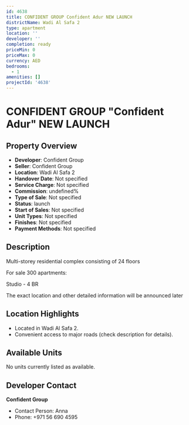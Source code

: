 ```yaml
---
id: 4638
title: CONFIDENT GROUP Confident Adur NEW LAUNCH
districtName: Wadi Al Safa 2
type: apartment
location: ''
developer: ''
completion: ready
priceMin: 0
priceMax: 0
currency: AED
bedrooms:
  - 1
amenities: []
projectId: '4638'
---
```


# CONFIDENT GROUP "Confident Adur" NEW LAUNCH

## Property Overview
- **Developer**: Confident Group
- **Seller**: Confident Group
- **Location**: Wadi Al Safa 2
- **Handover Date**: Not specified
- **Service Charge**: Not specified
- **Commission**: undefined%
- **Type of Sale**: Not specified
- **Status**: launch
- **Start of Sales**: Not specified
- **Unit Types**: Not specified
- **Finishes**: Not specified
- **Payment Methods**: Not specified

## Description
Multi-storey residential complex consisting of 24 floors



For sale 300 apartments:

Studio - 4 BR



The exact location and other detailed information will be announced later

## Location Highlights
- Located in Wadi Al Safa 2.
- Convenient access to major roads (check description for details).

## Available Units
No units currently listed as available.

## Developer Contact
**Confident Group**
- Contact Person: Anna
- Phone: +971 56 690 4595
